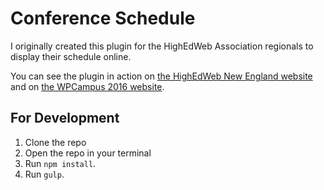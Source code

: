 # Conference Schedule

I originally created this plugin for the HighEdWeb Association regionals to display their schedule online.

You can see the plugin in action on [the HighEdWeb New England website](http://ne16.highedweb.org/schedule/) and on [the WPCampus 2016 website](https://2016.wpcampus.org/schedule/).

## For Development

1. Clone the repo
2. Open the repo in your terminal
3. Run `npm install`.
4. Run `gulp`. 
